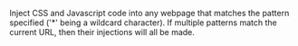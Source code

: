 Inject CSS and Javascript code into any webpage that matches the pattern specified ('*' being a wildcard character). If multiple patterns match the current URL, then their injections will all be made.
